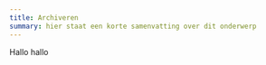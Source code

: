 ```yaml
---
title: Archiveren
summary: hier staat een korte samenvatting over dit onderwerp
---
```


Hallo hallo